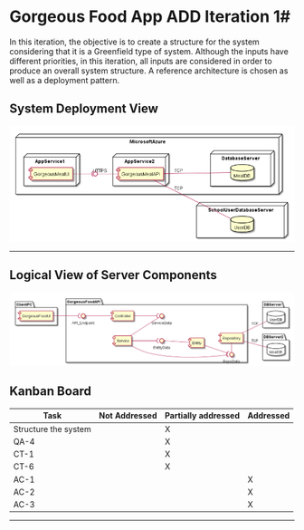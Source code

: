 # Gorgeous Food App ADD Iteration 1#

In this iteration, the objective is to create a structure for the system considering that it is a Greenfield type of system.
Although the inputs have different priorities, in this iteration, all inputs are considered in order to produce an overall system structure.
A reference architecture is chosen as well as a deployment pattern.

## System Deployment View
![DeploymentDiagram](P1/ADD/views/img/DeploymentDiagram.png)

---

## Logical View of Server Components
![APILayersDiagram](P1/ADD/views/img/APILayersDiagram.png)

## Kanban Board
Task | Not Addressed | Partially addressed | Addressed
--- | --- | --- | ---
Structure the system | | X
QA-4 | | X | 
CT-1 | | X | 
CT-6 | | X |
AC-1 | | | X
AC-2 | | | X
AC-3 | | | X

---
